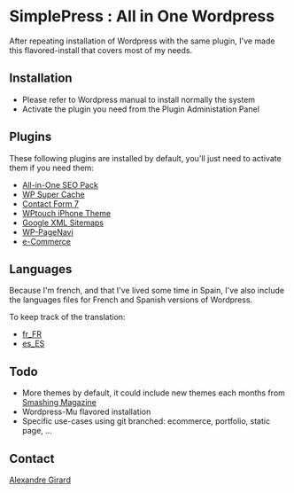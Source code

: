 # SimplePress : All in One Wordpress

After repeating installation of Wordpress with the same plugin, 
I've made this flavored-install that covers most of my needs.

## Installation

* Please refer to Wordpress manual to install normally the system
* Activate the plugin you need from the Plugin Administation Panel

## Plugins

These following plugins are installed by default, you'll just need to activate them
if you need them:

* [All-in-One SEO Pack](http://wordpress.org/extend/plugins/all-in-one-seo-pack/)
* [WP Super Cache](http://wordpress.org/extend/plugins/wp-super-cache/)
* [Contact Form 7](http://wordpress.org/extend/plugins/contact-form-7/)
* [WPtouch iPhone Theme](http://wordpress.org/extend/plugins/wptouch/)
* [Google XML Sitemaps](http://wordpress.org/extend/plugins/google-sitemap-generator/)
* [WP-PageNavi](http://wordpress.org/extend/plugins/wp-pagenavi/)
* [e-Commerce](http://getshopped.org/)

## Languages

Because I'm french, and that I've lived some time in Spain, I've also include the
languages files for French and Spanish versions of Wordpress.

To keep track of the translation:

* [fr_FR](http://www.wordpress-fr.net/telechargements)
* [es_ES](http://www.todowp.org/wordpress-en-castellano/)

## Todo

* More themes by default, it could include new themes each months from [Smashing Magazine](http://www.smashingmagazine.com)
* Wordpress-Mu flavored installation
* Specific use-cases using git branched: ecommerce, portfolio, static page, ...

## Contact

[Alexandre Girard](http://alexgirard.com)
